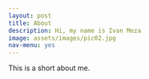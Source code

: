 ```yaml
---
layout: post
title: About
description: Hi, my name is Ivan Meza
image: assets/images/pic02.jpg
nav-menu: yes
---
```


This is a short about me.
